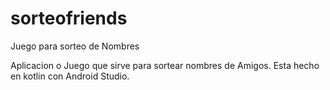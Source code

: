 # sorteofriends
Juego para sorteo de Nombres

Aplicacion o Juego que sirve para sortear nombres de Amigos. Esta hecho en kotlin con Android Studio.

